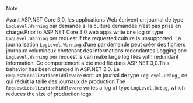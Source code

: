 > [!NOTE]
> <span data-ttu-id="91ca0-101">Avant ASP.NET Core 3,0, les applications Web écrivent un journal de type `LogLevel.Warning` par demande si la culture demandée n’est pas prise en charge.</span><span class="sxs-lookup"><span data-stu-id="91ca0-101">Prior to ASP.NET Core 3.0 web apps write one log of type `LogLevel.Warning` per request if the requested culture is unsupported.</span></span> <span data-ttu-id="91ca0-102">La journalisation `LogLevel.Warning` d’une par demande peut créer des fichiers journaux volumineux contenant des informations redondantes.</span><span class="sxs-lookup"><span data-stu-id="91ca0-102">Logging one `LogLevel.Warning` per request is can make large log files with redundant information.</span></span> <span data-ttu-id="91ca0-103">Ce comportement a été modifié dans ASP.NET 3,0.</span><span class="sxs-lookup"><span data-stu-id="91ca0-103">This behavior has been changed in ASP.NET 3.0.</span></span> <span data-ttu-id="91ca0-104">Le `RequestLocalizationMiddleware` écrit un journal de type `LogLevel.Debug` , ce qui réduit la taille des journaux de production.</span><span class="sxs-lookup"><span data-stu-id="91ca0-104">The `RequestLocalizationMiddleware` writes a log of type `LogLevel.Debug`, which reduces the size of production logs.</span></span>